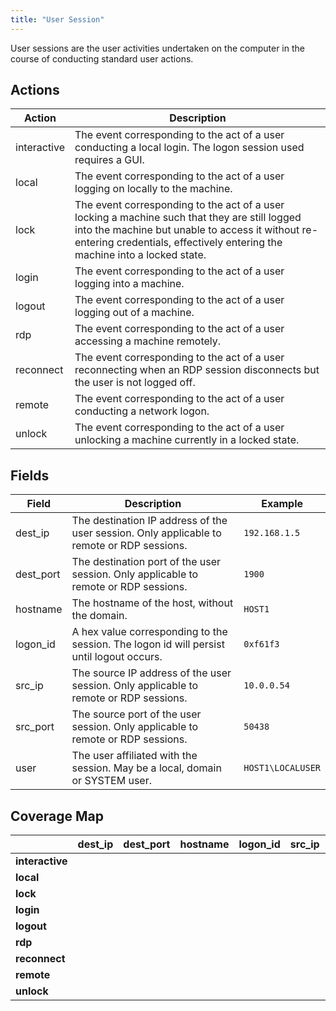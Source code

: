 ```yaml
---
title: "User Session"
---
```


User sessions are the user activities undertaken on the computer in the course of conducting standard user actions.

## Actions

|Action|Description|
|---|---|
|interactive|The event corresponding to the act of a user conducting a local login. The logon session used requires a GUI.
|local|The event corresponding to the act of a user logging on locally to the machine.
|lock|The event corresponding to the act of a user locking a machine such that they are still logged into the machine but unable to access it without re-entering credentials, effectively entering the machine into a locked state.
|login|The event corresponding to the act of a user logging into a machine.
|logout|The event corresponding to the act of a user logging out of a machine.
|rdp|The event corresponding to the act of a user accessing a machine remotely.
|reconnect|The event corresponding to the act of a user reconnecting when an RDP session disconnects but the user is not logged off.
|remote|The event corresponding to the act of a user conducting a network logon.
|unlock|The event corresponding to the act of a user unlocking a machine currently in a locked state.

## Fields

|Field|Description|Example|
|---|---|---|
|dest_ip|The destination IP address of the user session. Only applicable to remote or RDP sessions.|`192.168.1.5`
|dest_port|The destination port of the user session. Only applicable to remote or RDP sessions.|`1900`
|hostname|The hostname of the host, without the domain.|`HOST1`
|logon_id|A hex value corresponding to the session. The logon id will persist until logout occurs.|`0xf61f3`
|src_ip|The source IP address of the user session. Only applicable to remote or RDP sessions.|`10.0.0.54`
|src_port|The source port of the user session. Only applicable to remote or RDP sessions.|`50438`
|user|The user affiliated with the session. May be a local, domain or SYSTEM user.|`HOST1\LOCALUSER`

## Coverage Map

| | **dest_ip** | **dest_port** | **hostname** | **logon_id** | **src_ip** | **src_port** | **user** |
|---|---|---|---|---|---|---|---|
| **interactive** | | | | | | | |
| **local** | | | | | | | |
| **lock** | | | | | | | |
| **login** | | | | | | | |
| **logout** | | | | | | | |
| **rdp** | | | | | | | |
| **reconnect** | | | | | | | |
| **remote** | | | | | | | |
| **unlock** | | | | | | | |